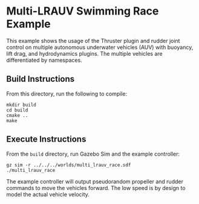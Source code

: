 # Multi-LRAUV Swimming Race Example

This example shows the usage of the Thruster plugin and rudder joint control on
multiple autonomous underwater vehicles (AUV) with buoyancy, lift drag, and
hydrodynamics plugins. The multiple vehicles are differentiated by namespaces.

## Build Instructions

From this directory, run the following to compile:

    mkdir build
    cd build
    cmake ..
    make

## Execute Instructions

From the `build` directory, run Gazebo Sim and the example controller:

    gz sim -r ../../../worlds/multi_lrauv_race.sdf
    ./multi_lrauv_race

The example controller will output pseudorandom propeller and rudder commands
to move the vehicles forward. The low speed is by design to model the actual
vehicle velocity.
